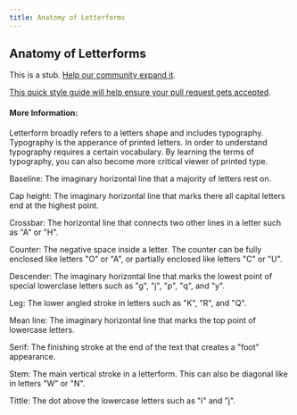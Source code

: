 ```yaml
---
title: Anatomy of Letterforms
---
```

## Anatomy of Letterforms

This is a stub. <a href='https://github.com/freecodecamp/guides/tree/master/src/pages/typography/anatomy-of-letterforms/index.md' target='_blank' rel='nofollow'>Help our community expand it</a>.

<a href='https://github.com/freecodecamp/guides/blob/master/README.md' target='_blank' rel='nofollow'>This quick style guide will help ensure your pull request gets accepted</a>.

<!-- The article goes here, in GitHub-flavored Markdown. Feel free to add YouTube videos, images, and CodePen/JSBin embeds  -->

#### More Information:
<!-- Please add any articles you think might be helpful to read before writing the article -->

Letterform broadly refers to a letters shape and includes typography. Typography is the apperance of printed letters. In order to understand typography requires a certain vocabulary. By learning the terms of typography, you can also become more critical viewer of printed type.

Baseline: The imaginary horizontal line that a majority of letters rest on.

Cap height: The imaginary horizontal line that marks there all capital letters end at the highest point.

Crossbar: The horizontal line that connects two other lines in a letter such as "A" or "H".

Counter: The negative space inside a letter. The counter can be fully enclosed like letters "O" or "A", or partially enclosed like letters "C" or "U".

Descender: The imaginary horizontal line that marks the lowest point of special lowerclase letters such as "g", "j", "p", "q", and "y".

Leg: The lower angled stroke in letters such as "K", "R", and "Q".

Mean line: The imaginary horizontal line that marks the top point of lowercase letters.

Serif: The finishing stroke at the end of the text that creates a "foot" appearance.

Stem: The main vertical stroke in a letterform. This can also be diagonal like in letters "W" or "N".

Tittle: The dot above the lowercase letters such as "i" and "j".
